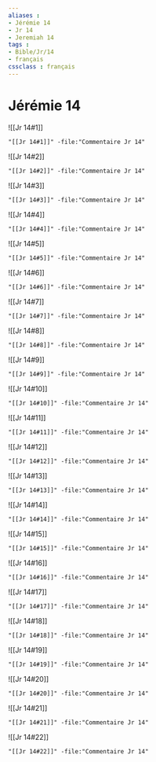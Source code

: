 ```yaml
---
aliases : 
- Jérémie 14
- Jr 14
- Jeremiah 14
tags : 
- Bible/Jr/14
- français
cssclass : français
---
```


# Jérémie 14

![[Jr 14#1]]

```query
"[[Jr 14#1]]" -file:"Commentaire Jr 14"
```

![[Jr 14#2]]

```query
"[[Jr 14#2]]" -file:"Commentaire Jr 14"
```

![[Jr 14#3]]

```query
"[[Jr 14#3]]" -file:"Commentaire Jr 14"
```

![[Jr 14#4]]

```query
"[[Jr 14#4]]" -file:"Commentaire Jr 14"
```

![[Jr 14#5]]

```query
"[[Jr 14#5]]" -file:"Commentaire Jr 14"
```

![[Jr 14#6]]

```query
"[[Jr 14#6]]" -file:"Commentaire Jr 14"
```

![[Jr 14#7]]

```query
"[[Jr 14#7]]" -file:"Commentaire Jr 14"
```

![[Jr 14#8]]

```query
"[[Jr 14#8]]" -file:"Commentaire Jr 14"
```

![[Jr 14#9]]

```query
"[[Jr 14#9]]" -file:"Commentaire Jr 14"
```

![[Jr 14#10]]

```query
"[[Jr 14#10]]" -file:"Commentaire Jr 14"
```

![[Jr 14#11]]

```query
"[[Jr 14#11]]" -file:"Commentaire Jr 14"
```

![[Jr 14#12]]

```query
"[[Jr 14#12]]" -file:"Commentaire Jr 14"
```

![[Jr 14#13]]

```query
"[[Jr 14#13]]" -file:"Commentaire Jr 14"
```

![[Jr 14#14]]

```query
"[[Jr 14#14]]" -file:"Commentaire Jr 14"
```

![[Jr 14#15]]

```query
"[[Jr 14#15]]" -file:"Commentaire Jr 14"
```

![[Jr 14#16]]

```query
"[[Jr 14#16]]" -file:"Commentaire Jr 14"
```

![[Jr 14#17]]

```query
"[[Jr 14#17]]" -file:"Commentaire Jr 14"
```

![[Jr 14#18]]

```query
"[[Jr 14#18]]" -file:"Commentaire Jr 14"
```

![[Jr 14#19]]

```query
"[[Jr 14#19]]" -file:"Commentaire Jr 14"
```

![[Jr 14#20]]

```query
"[[Jr 14#20]]" -file:"Commentaire Jr 14"
```

![[Jr 14#21]]

```query
"[[Jr 14#21]]" -file:"Commentaire Jr 14"
```

![[Jr 14#22]]

```query
"[[Jr 14#22]]" -file:"Commentaire Jr 14"
```

